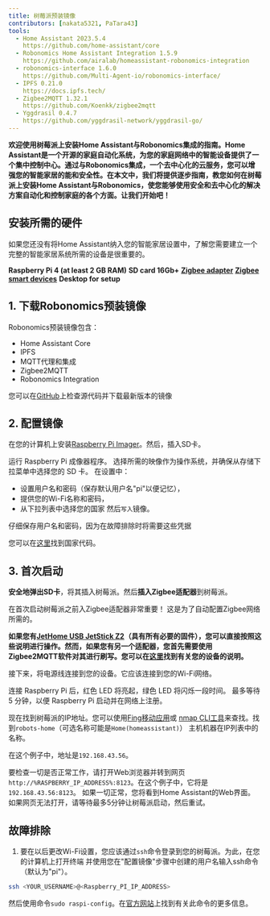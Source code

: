 ```yaml
---
title: 树莓派预装镜像
contributors: [nakata5321, PaTara43]
tools:
  - Home Assistant 2023.5.4
    https://github.com/home-assistant/core
  - Robonomics Home Assistant Integration 1.5.9
    https://github.com/airalab/homeassistant-robonomics-integration
  - robonomics-interface 1.6.0
    https://github.com/Multi-Agent-io/robonomics-interface/
  - IPFS 0.21.0
    https://docs.ipfs.tech/
  - Zigbee2MQTT 1.32.1
    https://github.com/Koenkk/zigbee2mqtt
  - Yggdrasil 0.4.7
    https://github.com/yggdrasil-network/yggdrasil-go/
---
```


**欢迎使用树莓派上安装Home Assistant与Robonomics集成的指南。Home Assistant是一个开源的家庭自动化系统，为您的家庭网络中的智能设备提供了一个集中控制中心。通过与Robonomics集成，一个去中心化的云服务，您可以增强您的智能家居的能和安全性。在本文中，我们将提供逐步指南，教您如何在树莓派上安装Home Assistant与Robonomics，使您能够使用安全和去中心化的解决方案自动化和控制家庭的各个方面。让我们开始吧！**

## 安装所需的硬件

如果您还没有将Home Assistant纳入您的智能家居设置中，了解您需要建立一个完整的智能家居系统所需的设备是很重要的。

  <robo-wiki-grid-element-wrapper textAlign="center" :columns="3" flexible>
    <robo-wiki-grid-element>
      <robo-wiki-picture src="home-assistant/need_2.png" /> 
      <b>Raspberry Pi 4 (at least 2 GB RAM)</b>
    </robo-wiki-grid-element>
    <robo-wiki-grid-element>
      <robo-wiki-picture src="home-assistant/need_3.png" /> 
      <b>SD card 16Gb+</b>
    </robo-wiki-grid-element>
    <robo-wiki-grid-element>
      <robo-wiki-picture src="home-assistant/need_7.png" /> 
      <a href="https://www.zigbee2mqtt.io/information/supported_adapters.html" target="_blank"><b>Zigbee adapter</b></a>
    </robo-wiki-grid-element>
  </robo-wiki-grid-element-wrapper>

  <robo-wiki-grid-element-wrapper textAlign="center" :columns="2">
    <robo-wiki-grid-element>
      <robo-wiki-picture src="home-assistant/need_5.png" />
      <a href="https://www.zigbee2mqtt.io/supported-devices/" target="_blank"><b>Zigbee smart devices</b></a>
    </robo-wiki-grid-element>
    <robo-wiki-grid-element>
      <robo-wiki-picture src="home-assistant/need_9.png" />
      <b>Desktop for setup</b>
    </robo-wiki-grid-element>
  </robo-wiki-grid-element-wrapper>


## 1. 下载Robonomics预装镜像

Robonomics预装镜像包含：
- Home Assistant Core
- IPFS
- MQTT代理和集成
- Zigbee2MQTT
- Robonomics Integration

<robo-wiki-button label="Download image (~528 Mb)" link="QmeDPrNYLQKFCZgPmxyxDWSAXSjSaw7Dx46d9p3JSGM1hA?filename=robonomics_rpi.xz&download=true" />

<robo-wiki-note type="warning" title="For advanced users">

您可以在[GitHub](https://github.com/airalab/Robonomics-HomeAssistant-image/releases)上检查源代码并下载最新版本的镜像

</robo-wiki-note>


## 2. 配置镜像

在您的计算机上安装[Raspberry Pi Imager](https://www.raspberrypi.com/software/)。然后，插入SD卡。

<robo-wiki-picture src="home-assistant/insert-sd-card.gif" alt="insert SD card" />


运行 Raspberry Pi 成像器程序。 选择所需的映像作为操作系统，并确保从存储下拉菜单中选择您的 SD 卡。
在设置中：
- 设置用户名和密码（保存默认用户名"pi"以便记忆），  
- 提供您的Wi-Fi名称和密码， 
- 从下拉列表中选择您的国家
然后`写入`镜像。 
                   
<robo-wiki-note type="note">仔细保存用户名和密码，因为在故障排除时将需要这些凭据</robo-wiki-note>
                        
<robo-wiki-video autoplay loop controls :videos="[{src: 'QmSZM7uVizqQjLnKJy2kifs9uDZB91MgALDBARenkzU3mb', type:'mp4'}]" cover="covers/cover-1.png" />

您可以在[这里](https://en.wikipedia.org/wiki/List_of_ISO_3166_country_codes)找到国家代码。

## 3. 首次启动

**安全地弹出SD卡**，将其插入树莓派。然后**插入Zigbee适配器**到树莓派。

<robo-wiki-note type="warning">在首次启动树莓派之前入Zigbee适配器非常重要！ 
这是为了自动配置Zigbee网络所需的。</robo-wiki-note>

**如果您有[JetHome USB JetStick Z2](https://jethome.ru/z2/?sl=en)（具有所有必要的固件），您可以直接按照这些说明进行操作。然而，如果您有另一个适配器，您首先需要使用Zigbee2MQTT软件对其进行刷写。您可以在[这里](https://www.zigbee2mqtt.io/information/supported_adapters.html)找到有关您的设备的说明。**

接下来，将电源线连接到您的设备。它应该连接到您的Wi-Fi网络。 

<robo-wiki-picture src="home-assistant/first-start.gif" alt="first boot" />

连接 Raspberry Pi 后，红色 LED 将亮起，绿色 LED 将闪烁一段时间。 最多等待 5 分钟，以便 Raspberry Pi 启动并在网络上注册。

现在找到树莓派的IP地址。您可以使用[Fing移动应用](https://www.fing.com/products)或 
[nmap CLI工具](https://vitux.com/find-devices-connected-to-your-network-with-nmap/)来查找。找到`robots-home`（可选名称可能是`Home(homeassistant)`） 
主机机器在IP列表中的名称。 

在这个例子中，地址是`192.168.43.56`。 

要检查一切是否正常工作，请打开Web浏览器并转到网页`http://%RASPBERRY_IP_ADDRESS%:8123`。在这个例子中，它将是`192.168.43.56:8123`。
如果一切正常，您将看到Home Assistant的Web界面。如果网页无法打开，请等待最多5分钟让树莓派启动，然后重试。 

<robo-wiki-video loop controls :videos="[{src: 'QmXjFaTd81dLrMgADtENmSqbS2uJuLJUgQUrmDu2CsSuAq', type:'mp4'}]"  cover="covers/cover-2.png" />


## 故障排除

1. 要在以后更改Wi-Fi设置，您应该通过`ssh`命令登录到您的树莓派。为此，在您的计算机上打开终端
并使用您在"配置镜像"步骤中创建的用户名输入ssh命令（默认为"pi"）。 

<code-helper additionalLine="your_username@your_hostname">

```bash
ssh <YOUR_USERNAME>@<Raspberry_PI_IP_ADDRESS>
```
</code-helper>

然后使用命令`sudo raspi-config`。在[官方网站](https://www.raspberrypi.com/documentation/computers/configuration.html)上找到有关此命令的更多信息。
